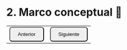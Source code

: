 # 2. Marco conceptual 📝

<table>
  <tr>
    <td><a href="Cap1.md"><button style="border-radius: 7px; padding: 10px 20px;">Anterior</button></a></td>
    <td><a href="Cap3.md"><button style="border-radius: 7px; padding: 10px 20px;">Siguiente</button></a></td>
  </tr>
</table>
